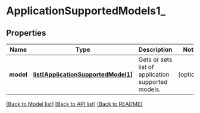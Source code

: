 # ApplicationSupportedModels1_

## Properties
Name | Type | Description | Notes
------------ | ------------- | ------------- | -------------
**model** | [**list[ApplicationSupportedModel1]**](ApplicationSupportedModel1.md) | Gets or sets list of application supported models. | [optional] 

[[Back to Model list]](../README.md#documentation-for-models) [[Back to API list]](../README.md#documentation-for-api-endpoints) [[Back to README]](../README.md)


